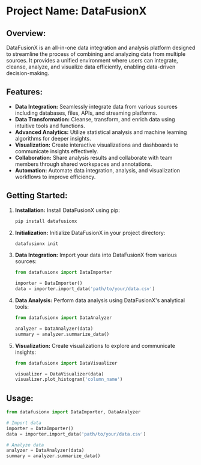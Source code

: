 # Project Name: DataFusionX

## Overview:
DataFusionX is an all-in-one data integration and analysis platform designed to streamline the process of combining and analyzing data from multiple sources. It provides a unified environment where users can integrate, cleanse, analyze, and visualize data efficiently, enabling data-driven decision-making.

## Features:
- **Data Integration:** Seamlessly integrate data from various sources including databases, files, APIs, and streaming platforms.
- **Data Transformation:** Cleanse, transform, and enrich data using intuitive tools and functions.
- **Advanced Analytics:** Utilize statistical analysis and machine learning algorithms for deeper insights.
- **Visualization:** Create interactive visualizations and dashboards to communicate insights effectively.
- **Collaboration:** Share analysis results and collaborate with team members through shared workspaces and annotations.
- **Automation:** Automate data integration, analysis, and visualization workflows to improve efficiency.

## Getting Started:
1. **Installation:** Install DataFusionX using pip:
    ```bash
    pip install datafusionx
    ```
2. **Initialization:** Initialize DataFusionX in your project directory:
    ```bash
    datafusionx init
    ```
3. **Data Integration:** Import your data into DataFusionX from various sources:
    ```python
    from datafusionx import DataImporter

    importer = DataImporter()
    data = importer.import_data('path/to/your/data.csv')
    ```
4. **Data Analysis:** Perform data analysis using DataFusionX's analytical tools:
    ```python
    from datafusionx import DataAnalyzer

    analyzer = DataAnalyzer(data)
    summary = analyzer.summarize_data()
    ```
5. **Visualization:** Create visualizations to explore and communicate insights:
    ```python
    from datafusionx import DataVisualizer

    visualizer = DataVisualizer(data)
    visualizer.plot_histogram('column_name')
    ```

## Usage:
```python
from datafusionx import DataImporter, DataAnalyzer

# Import data
importer = DataImporter()
data = importer.import_data('path/to/your/data.csv')

# Analyze data
analyzer = DataAnalyzer(data)
summary = analyzer.summarize_data()
